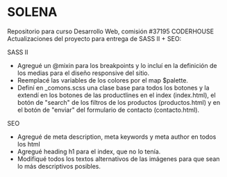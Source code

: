 # SOLENA
Repositorio para curso Desarrollo Web, comisión #37195 CODERHOUSE
Actualizaciones del proyecto para entrega de SASS II + SEO: 

SASS II
- Agregué un @mixin para los breakpoints y lo incluí en la definición de los medias para el diseño responsive del sitio. 
- Reemplacé las variables de los colores por el map $palette.
- Definí en _comons.scss una clase base para todos los botones y la extendí en los botones de las productlines en el index (index.html), el botón de "search" de los filtros de los productos (productos.html) y en el botón de "enviar" del formulario de contacto (contacto.html).

SEO
- Agregué de meta description, meta keywords y meta author en todos los html
- Agregué heading h1 para el index, que no lo tenía. 
- Modifiqué todos los textos alternativos de las imágenes para que sean lo más descriptivos posibles. 
